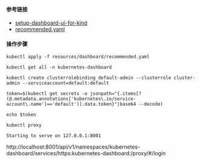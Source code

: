 #### 参考链接
* [setup-dashboard-ui-for-kind](https://istio.io/latest/docs/setup/platform-setup/kind/#setup-dashboard-ui-for-kind)
* [recommended.yaml](https://raw.githubusercontent.com/kubernetes/dashboard/v2.0.0/aio/deploy/recommended.yaml)

#### 操作步骤
```
kubectl apply -f resources/dashboard/recommended.yaml
```

```
kubectl get all -n kubernetes-dashboard
```

```
kubectl create clusterrolebinding default-admin --clusterrole cluster-admin --serviceaccount=default:default
```

```
token=$(kubectl get secrets -o jsonpath="{.items[?(@.metadata.annotations['kubernetes\.io/service-account\.name']=='default')].data.token}"|base64 --decode)
```

```
echo $token
```

```
kubectl proxy

Starting to serve on 127.0.0.1:8001
```

http://localhost:8001/api/v1/namespaces/kubernetes-dashboard/services/https:kubernetes-dashboard:/proxy/#/login